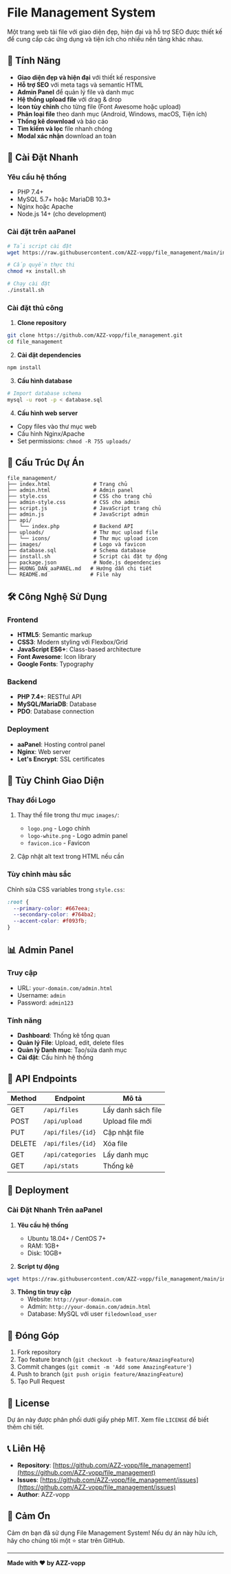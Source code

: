 # File Management System

Một trang web tải file với giao diện đẹp, hiện đại và hỗ trợ SEO được thiết kế để cung cấp các ứng dụng và tiện ích cho nhiều nền tảng khác nhau.

## 🌟 Tính Năng

- **Giao diện đẹp và hiện đại** với thiết kế responsive
- **Hỗ trợ SEO** với meta tags và semantic HTML
- **Admin Panel** để quản lý file và danh mục
- **Hệ thống upload file** với drag & drop
- **Icon tùy chỉnh** cho từng file (Font Awesome hoặc upload)
- **Phân loại file** theo danh mục (Android, Windows, macOS, Tiện ích)
- **Thống kê download** và báo cáo
- **Tìm kiếm và lọc** file nhanh chóng
- **Modal xác nhận** download an toàn

## 🚀 Cài Đặt Nhanh

### Yêu cầu hệ thống
- PHP 7.4+
- MySQL 5.7+ hoặc MariaDB 10.3+
- Nginx hoặc Apache
- Node.js 14+ (cho development)

### Cài đặt trên aaPanel

```bash
# Tải script cài đặt
wget https://raw.githubusercontent.com/AZZ-vopp/file_management/main/install.sh

# Cấp quyền thực thi
chmod +x install.sh

# Chạy cài đặt
./install.sh
```

### Cài đặt thủ công

1. **Clone repository**
```bash
git clone https://github.com/AZZ-vopp/file_management.git
cd file_management
```

2. **Cài đặt dependencies**
```bash
npm install
```

3. **Cấu hình database**
```bash
# Import database schema
mysql -u root -p < database.sql
```

4. **Cấu hình web server**
- Copy files vào thư mục web
- Cấu hình Nginx/Apache
- Set permissions: `chmod -R 755 uploads/`

## 📁 Cấu Trúc Dự Án

```
file_management/
├── index.html              # Trang chủ
├── admin.html              # Admin panel
├── style.css               # CSS cho trang chủ
├── admin-style.css         # CSS cho admin
├── script.js               # JavaScript trang chủ
├── admin.js                # JavaScript admin
├── api/
│   └── index.php           # Backend API
├── uploads/                # Thư mục upload file
│   └── icons/              # Thư mục upload icon
├── images/                 # Logo và favicon
├── database.sql            # Schema database
├── install.sh              # Script cài đặt tự động
├── package.json            # Node.js dependencies
├── HUONG_DAN_aaPANEL.md   # Hướng dẫn chi tiết
└── README.md              # File này
```

## 🛠 Công Nghệ Sử Dụng

### Frontend
- **HTML5**: Semantic markup
- **CSS3**: Modern styling với Flexbox/Grid
- **JavaScript ES6+**: Class-based architecture
- **Font Awesome**: Icon library
- **Google Fonts**: Typography

### Backend
- **PHP 7.4+**: RESTful API
- **MySQL/MariaDB**: Database
- **PDO**: Database connection

### Deployment
- **aaPanel**: Hosting control panel
- **Nginx**: Web server
- **Let's Encrypt**: SSL certificates

## 🎨 Tùy Chỉnh Giao Diện

### Thay đổi Logo
1. Thay thế file trong thư mục `images/`:
   - `logo.png` - Logo chính
   - `logo-white.png` - Logo admin panel
   - `favicon.ico` - Favicon

2. Cập nhật alt text trong HTML nếu cần

### Tùy chỉnh màu sắc
Chỉnh sửa CSS variables trong `style.css`:
```css
:root {
  --primary-color: #667eea;
  --secondary-color: #764ba2;
  --accent-color: #f093fb;
}
```

## 📊 Admin Panel

### Truy cập
- URL: `your-domain.com/admin.html`
- Username: `admin`
- Password: `admin123`

### Tính năng
- **Dashboard**: Thống kê tổng quan
- **Quản lý File**: Upload, edit, delete files
- **Quản lý Danh mục**: Tạo/sửa danh mục
- **Cài đặt**: Cấu hình hệ thống

## 🔧 API Endpoints

| Method | Endpoint | Mô tả |
|--------|----------|-------|
| GET | `/api/files` | Lấy danh sách file |
| POST | `/api/upload` | Upload file mới |
| PUT | `/api/files/{id}` | Cập nhật file |
| DELETE | `/api/files/{id}` | Xóa file |
| GET | `/api/categories` | Lấy danh mục |
| GET | `/api/stats` | Thống kê |

## 🚀 Deployment

### Cài Đặt Nhanh Trên aaPanel

1. **Yêu cầu hệ thống**
   - Ubuntu 18.04+ / CentOS 7+
   - RAM: 1GB+
   - Disk: 10GB+

2. **Script tự động**
```bash
wget https://raw.githubusercontent.com/AZZ-vopp/file_management/main/install.sh && chmod +x install.sh && ./install.sh
```

3. **Thông tin truy cập**
   - Website: `http://your-domain.com`
   - Admin: `http://your-domain.com/admin.html`
   - Database: MySQL với user `filedownload_user`

## 🤝 Đóng Góp

1. Fork repository
2. Tạo feature branch (`git checkout -b feature/AmazingFeature`)
3. Commit changes (`git commit -m 'Add some AmazingFeature'`)
4. Push to branch (`git push origin feature/AmazingFeature`)
5. Tạo Pull Request

## 📝 License

Dự án này được phân phối dưới giấy phép MIT. Xem file `LICENSE` để biết thêm chi tiết.

## 📞 Liên Hệ

- **Repository**: [https://github.com/AZZ-vopp/file_management](https://github.com/AZZ-vopp/file_management)
- **Issues**: [https://github.com/AZZ-vopp/file_management/issues](https://github.com/AZZ-vopp/file_management/issues)
- **Author**: AZZ-vopp

## 🙏 Cảm Ơn

Cảm ơn bạn đã sử dụng File Management System! Nếu dự án này hữu ích, hãy cho chúng tôi một ⭐ star trên GitHub.

---

**Made with ❤️ by AZZ-vopp** 